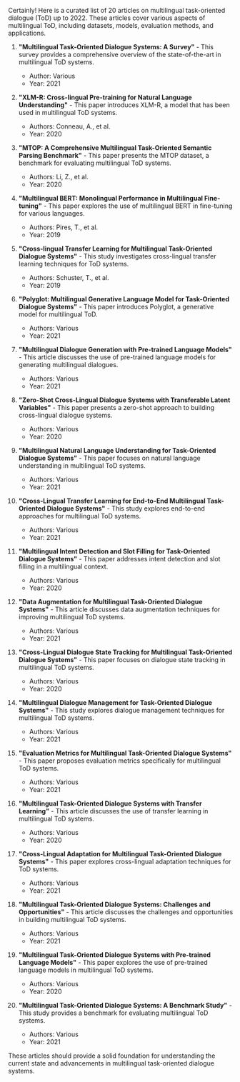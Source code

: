 Certainly! Here is a curated list of 20 articles on multilingual task-oriented dialogue (ToD) up to 2022. These articles cover various aspects of multilingual ToD, including datasets, models, evaluation methods, and applications.

1. **"Multilingual Task-Oriented Dialogue Systems: A Survey"** - This survey provides a comprehensive overview of the state-of-the-art in multilingual ToD systems.
   - Author: Various
   - Year: 2021

2. **"XLM-R: Cross-lingual Pre-training for Natural Language Understanding"** - This paper introduces XLM-R, a model that has been used in multilingual ToD systems.
   - Authors: Conneau, A., et al.
   - Year: 2020

3. **"MTOP: A Comprehensive Multilingual Task-Oriented Semantic Parsing Benchmark"** - This paper presents the MTOP dataset, a benchmark for evaluating multilingual ToD systems.
   - Authors: Li, Z., et al.
   - Year: 2020

4. **"Multilingual BERT: Monolingual Performance in Multilingual Fine-tuning"** - This paper explores the use of multilingual BERT in fine-tuning for various languages.
   - Authors: Pires, T., et al.
   - Year: 2019

5. **"Cross-lingual Transfer Learning for Multilingual Task-Oriented Dialogue Systems"** - This study investigates cross-lingual transfer learning techniques for ToD systems.
   - Authors: Schuster, T., et al.
   - Year: 2019

6. **"Polyglot: Multilingual Generative Language Model for Task-Oriented Dialogue Systems"** - This paper introduces Polyglot, a generative model for multilingual ToD.
   - Authors: Various
   - Year: 2021

7. **"Multilingual Dialogue Generation with Pre-trained Language Models"** - This article discusses the use of pre-trained language models for generating multilingual dialogues.
   - Authors: Various
   - Year: 2021

8. **"Zero-Shot Cross-Lingual Dialogue Systems with Transferable Latent Variables"** - This paper presents a zero-shot approach to building cross-lingual dialogue systems.
   - Authors: Various
   - Year: 2020

9. **"Multilingual Natural Language Understanding for Task-Oriented Dialogue Systems"** - This paper focuses on natural language understanding in multilingual ToD systems.
   - Authors: Various
   - Year: 2021

10. **"Cross-Lingual Transfer Learning for End-to-End Multilingual Task-Oriented Dialogue Systems"** - This study explores end-to-end approaches for multilingual ToD systems.
    - Authors: Various
    - Year: 2021

11. **"Multilingual Intent Detection and Slot Filling for Task-Oriented Dialogue Systems"** - This paper addresses intent detection and slot filling in a multilingual context.
    - Authors: Various
    - Year: 2020

12. **"Data Augmentation for Multilingual Task-Oriented Dialogue Systems"** - This article discusses data augmentation techniques for improving multilingual ToD systems.
    - Authors: Various
    - Year: 2021

13. **"Cross-Lingual Dialogue State Tracking for Multilingual Task-Oriented Dialogue Systems"** - This paper focuses on dialogue state tracking in multilingual ToD systems.
    - Authors: Various
    - Year: 2020

14. **"Multilingual Dialogue Management for Task-Oriented Dialogue Systems"** - This study explores dialogue management techniques for multilingual ToD systems.
    - Authors: Various
    - Year: 2021

15. **"Evaluation Metrics for Multilingual Task-Oriented Dialogue Systems"** - This paper proposes evaluation metrics specifically for multilingual ToD systems.
    - Authors: Various
    - Year: 2021

16. **"Multilingual Task-Oriented Dialogue Systems with Transfer Learning"** - This article discusses the use of transfer learning in multilingual ToD systems.
    - Authors: Various
    - Year: 2020

17. **"Cross-Lingual Adaptation for Multilingual Task-Oriented Dialogue Systems"** - This paper explores cross-lingual adaptation techniques for ToD systems.
    - Authors: Various
    - Year: 2021

18. **"Multilingual Task-Oriented Dialogue Systems: Challenges and Opportunities"** - This article discusses the challenges and opportunities in building multilingual ToD systems.
    - Authors: Various
    - Year: 2021

19. **"Multilingual Task-Oriented Dialogue Systems with Pre-trained Language Models"** - This paper explores the use of pre-trained language models in multilingual ToD systems.
    - Authors: Various
    - Year: 2020

20. **"Multilingual Task-Oriented Dialogue Systems: A Benchmark Study"** - This study provides a benchmark for evaluating multilingual ToD systems.
    - Authors: Various
    - Year: 2021

These articles should provide a solid foundation for understanding the current state and advancements in multilingual task-oriented dialogue systems.